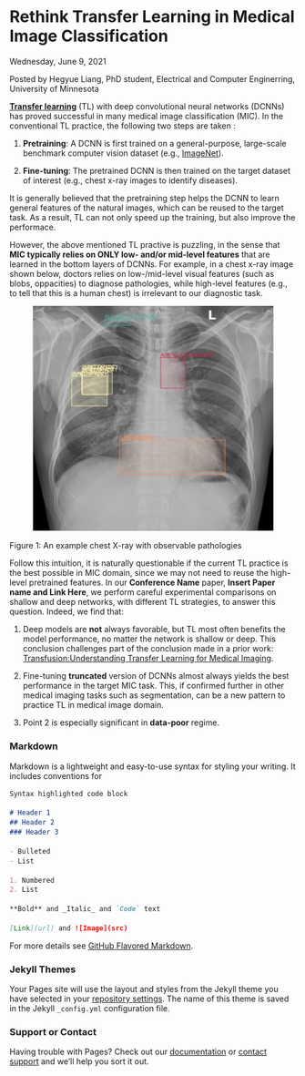 # Rethink Transfer Learning in Medical Image Classification
Wednesday, June 9, 2021

Posted by Hegyue Liang, PhD student, Electrical and Computer Enginerring, University of Minnesota
 
**[Transfer learning](https://en.wikipedia.org/wiki/Transfer_learning)** (TL) with deep convolutional neural networks (DCNNs) has proved successful in many medical image classification (MIC). In the conventional TL practice, the following two steps are taken :

   1. **Pretraining**: A DCNN is first trained on a general-purpose, large-scale benchmark computer vision dataset (e.g., [ImageNet](https://www.image-net.org/)).

   2. **Fine-tuning**: The pretrained DCNN is then trained on the target dataset of interest (e.g., chest x-ray images to identify diseases).

It is generally believed that the pretraining step helps the DCNN to learn general features of the natural images, which can be reused to the target task. As a result, TL can not only speed up the training, but also improve the performace.

However, the above mentioned TL practive is puzzling, in the sense that **MIC typically relies on ONLY low- and/or mid-level features** that are learned in the bottom layers of DCNNs. For example, in a chest x-ray image shown below, doctors relies on low-/mid-level visual features (such as blobs, oppacities) to diagnose pathologies, while high-level features (e.g., to tell that this is a human chest) is irrelevant to our diagnostic task.

<figure><img src="figures/chest-Xray.png" width="456"></figure>
<figcaption>Figure 1: An example chest X-ray with observable pathologies</figcaption>

Follow this intuition, it is naturally questionable if the current TL practice is the best possible in MIC domain, since we may not need to reuse the high-level pretrained features. In our **Conference Name** paper, **Insert Paper name and Link Here**, we perform careful experimental comparisons on shallow and deep networks, with different TL strategies, to answer this question. Indeed, we find that:

   1. Deep models are **not** always favorable, but TL most often benefits the model performance, no matter the network is shallow or deep. This conclusion challenges part of the conclusion made in a prior work: [Transfusion:Understanding Transfer Learning for Medical Imaging](https://ai.googleblog.com/2019/12/understanding-transfer-learning-for.html).

   2. Fine-tuning **truncated** version of DCNNs almost always yields the best performance in the target MIC task. This, if confirmed further in other medical imaging tasks such as segmentation, can be a new pattern to practice TL in medical image domain.

   3. Point 2 is especially significant in **data-poor** regime.




### Markdown

Markdown is a lightweight and easy-to-use syntax for styling your writing. It includes conventions for

```markdown
Syntax highlighted code block

# Header 1
## Header 2
### Header 3

- Bulleted
- List

1. Numbered
2. List

**Bold** and _Italic_ and `Code` text

[Link](url) and ![Image](src)
```

For more details see [GitHub Flavored Markdown](https://guides.github.com/features/mastering-markdown/).

### Jekyll Themes

Your Pages site will use the layout and styles from the Jekyll theme you have selected in your [repository settings](https://github.com/HengyueL/MedTL/settings/pages). The name of this theme is saved in the Jekyll `_config.yml` configuration file.

### Support or Contact

Having trouble with Pages? Check out our [documentation](https://docs.github.com/categories/github-pages-basics/) or [contact support](https://support.github.com/contact) and we’ll help you sort it out.
